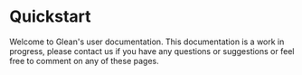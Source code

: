 # Quickstart

Welcome to Glean's user documentation. This documentation is a work in progress, please contact us if you have any questions or suggestions or feel free to comment on any of these pages.

